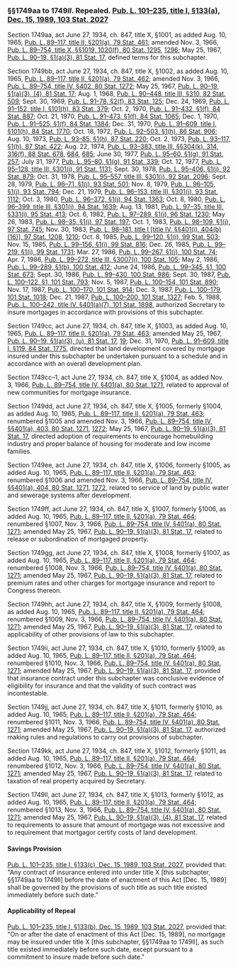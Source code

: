 ### §§1749aa to 1749*ll*. Repealed. [Pub. L. 101–235, title I, §133(a), Dec. 15, 1989, 103 Stat. 2027](/statviewer.htm?volume=103&page=2027) ###

Section 1749aa, act June 27, 1934, ch. 847, title X, §1001, as added Aug. 10, 1965, [Pub. L. 89–117, title II, §201(a), 79 Stat. 461](/statviewer.htm?volume=79&page=461); amended Nov. 3, 1966, [Pub. L. 89–754, title X, §§1019, 1020(f), 80 Stat. 1295](/statviewer.htm?volume=80&page=1295), [1296](/statviewer.htm?volume=80&page=1296); May 25, 1967, [Pub. L. 90–19, §1(a)(3), 81 Stat. 17](/statviewer.htm?volume=81&page=17), defined terms for this subchapter.

Section 1749bb, act June 27, 1934, ch. 847, title X, §1002, as added Aug. 10, 1965, [Pub. L. 89–117, title II, §201(a), 79 Stat. 462](/statviewer.htm?volume=79&page=462); amended Nov. 3, 1966, [Pub. L. 89–754, title IV, §402, 80 Stat. 1272](/statviewer.htm?volume=80&page=1272); May 25, 1967, [Pub. L. 90–19, §1(a)(3), (4), 81 Stat. 17](/statviewer.htm?volume=81&page=17); Aug. 1, 1968, [Pub. L. 90–448, title III, §310, 82 Stat. 509](/statviewer.htm?volume=82&page=509); Sept. 30, 1969, [Pub. L. 91–78, §2(f), 83 Stat. 125](/statviewer.htm?volume=83&page=125); Dec. 24, 1969, [Pub. L. 91–152, title I, §101(h), 83 Stat. 379](/statviewer.htm?volume=83&page=379); Oct. 2, 1970, [Pub. L. 91–432, §1(f), 84 Stat. 887](/statviewer.htm?volume=84&page=887); Oct. 21, 1970, [Pub. L. 91–473, §1(f), 84 Stat. 1065](/statviewer.htm?volume=84&page=1065); Dec. 1, 1970, [Pub. L. 91–525, §1(f), 84 Stat. 1384](/statviewer.htm?volume=84&page=1384); Dec. 31, 1970, [Pub. L. 91–609, title I, §101(h), 84 Stat. 1770](/statviewer.htm?volume=84&page=1770); Oct. 18, 1972, [Pub. L. 92–503, §1(h), 86 Stat. 906](/statviewer.htm?volume=86&page=906); Aug. 10, 1973, [Pub. L. 93–85, §1(h), 87 Stat. 220](/statviewer.htm?volume=87&page=220); Oct. 2, 1973, [Pub. L. 93–117, §1(h), 87 Stat. 422](/statviewer.htm?volume=87&page=422); Aug. 22, 1974, [Pub. L. 93–383, title III, §§304(k), 314, 316(f), 88 Stat. 678](/statviewer.htm?volume=88&page=678), [684](/statviewer.htm?volume=88&page=684), [685](/statviewer.htm?volume=88&page=685); June 30, 1977, [Pub. L. 95–60, §1(g), 91 Stat. 257](/statviewer.htm?volume=91&page=257); July 31, 1977, [Pub. L. 95–80, §1(g), 91 Stat. 339](/statviewer.htm?volume=91&page=339); Oct. 12, 1977, [Pub. L. 95–128, title III, §301(j), 91 Stat. 1131](/statviewer.htm?volume=91&page=1131); Sept. 30, 1978, [Pub. L. 95–406, §1(j), 92 Stat. 879](/statviewer.htm?volume=92&page=879); Oct. 31, 1978, [Pub. L. 95–557, title III, §301(j), 92 Stat. 2096](/statviewer.htm?volume=92&page=2096); Sept. 28, 1979, [Pub. L. 96–71, §1(j), 93 Stat. 501](/statviewer.htm?volume=93&page=501); Nov. 8, 1979, [Pub. L. 96–105, §1(j), 93 Stat. 794](/statviewer.htm?volume=93&page=794); Dec. 21, 1979, [Pub. L. 96–153, title III, §301(j), 93 Stat. 1112](/statviewer.htm?volume=93&page=1112); Oct. 3, 1980, [Pub. L. 96–372, §1(j), 94 Stat. 1363](/statviewer.htm?volume=94&page=1363); Oct. 8, 1980, [Pub. L. 96–399, title III, §301(j), 94 Stat. 1639](/statviewer.htm?volume=94&page=1639); Aug. 13, 1981, [Pub. L. 97–35, title III, §331(i), 95 Stat. 413](/statviewer.htm?volume=95&page=413); Oct. 6, 1982, [Pub. L. 97–289, §1(j), 96 Stat. 1230](/statviewer.htm?volume=96&page=1230); May 26, 1983, [Pub. L. 98–35, §1(j), 97 Stat. 197](/statviewer.htm?volume=97&page=197); Oct. 1, 1983, [Pub. L. 98–109, §1(j), 97 Stat. 745](/statviewer.htm?volume=97&page=745); Nov. 30, 1983, [Pub. L. 98–181, title I [title IV, §§401(i), 404(b)(16)], 97 Stat. 1208](/statviewer.htm?volume=97&page=1208), [1210](/statviewer.htm?volume=97&page=1210); Oct. 8, 1985, [Pub. L. 99–120, §1(i), 99 Stat. 503](/statviewer.htm?volume=99&page=503); Nov. 15, 1985, [Pub. L. 99–156, §1(i), 99 Stat. 816](/statviewer.htm?volume=99&page=816); Dec. 26, 1985, [Pub. L. 99–219, §1(i), 99 Stat. 1731](/statviewer.htm?volume=99&page=1731); Mar. 27, 1986, [Pub. L. 99–267, §1(j), 100 Stat. 74](/statviewer.htm?volume=100&page=74); Apr. 7, 1986, [Pub. L. 99–272, title III, §3007(i), 100 Stat. 105](/statviewer.htm?volume=100&page=105); May 2, 1986, [Pub. L. 99–289, §1(b), 100 Stat. 412](/statviewer.htm?volume=100&page=412); June 24, 1986, [Pub. L. 99–345, §1, 100 Stat. 673](/statviewer.htm?volume=100&page=673); Sept. 30, 1986, [Pub. L. 99–430, 100 Stat. 986](/statviewer.htm?volume=100&page=986); Sept. 30, 1987, [Pub. L. 100–122, §1, 101 Stat. 793](/statviewer.htm?volume=101&page=793); Nov. 5, 1987, [Pub. L. 100–154, 101 Stat. 890](/statviewer.htm?volume=101&page=890); Nov. 17, 1987, [Pub. L. 100–170, 101 Stat. 914](/statviewer.htm?volume=101&page=914); Dec. 3, 1987, [Pub. L. 100–179, 101 Stat. 1018](/statviewer.htm?volume=101&page=1018); Dec. 21, 1987, [Pub. L. 100–200, 101 Stat. 1327](/statviewer.htm?volume=101&page=1327); Feb. 5, 1988, [Pub. L. 100–242, title IV, §401(a)(7), 101 Stat. 1898](/statviewer.htm?volume=101&page=1898), authorized Secretary to insure mortgages in accordance with provisions of this subchapter.

Section 1749cc, act June 27, 1934, ch. 847, title X, §1003, as added Aug. 10, 1965, [Pub. L. 89–117, title II, §201(a), 79 Stat. 463](/statviewer.htm?volume=79&page=463); amended May 25, 1967, [Pub. L. 90–19, §1(a)(3), (u), 81 Stat. 17](/statviewer.htm?volume=81&page=17), [19](/statviewer.htm?volume=81&page=19); Dec. 31, 1970, [Pub. L. 91–609, title I, §119, 84 Stat. 1775](/statviewer.htm?volume=84&page=1775), directed that land development covered by mortgage insured under this subchapter be undertaken pursuant to a schedule and in accordance with an overall development plan.

Section 1749cc–1, act June 27, 1934, ch. 847, title X, §1004, as added Nov. 3, 1966, [Pub. L. 89–754, title IV, §401(a), 80 Stat. 1271](/statviewer.htm?volume=80&page=1271), related to approval of new communities for mortgage insurance.

Section 1749dd, act June 27, 1934, ch. 847, title X, §1005, formerly §1004, as added Aug. 10, 1965, [Pub. L. 89–117, title II, §201(a), 79 Stat. 463](/statviewer.htm?volume=79&page=463); renumbered §1005 and amended Nov. 3, 1966, [Pub. L. 89–754, title IV, §§401(a), 403, 80 Stat. 1271](/statviewer.htm?volume=80&page=1271), [1272](/statviewer.htm?volume=80&page=1272); May 25, 1967, [Pub. L. 90–19, §1(a)(3), 81 Stat. 17](/statviewer.htm?volume=81&page=17), directed adoption of requirements to encourage homebuilding industry and proper balance of housing for moderate and low income families.

Section 1749ee, act June 27, 1934, ch. 847, title X, §1006, formerly §1005, as added Aug. 10, 1965, [Pub. L. 89–117, title II, §201(a), 79 Stat. 463](/statviewer.htm?volume=79&page=463); renumbered §1006 and amended Nov. 3, 1966, [Pub. L. 89–754, title IV, §§401(a), 404, 80 Stat. 1271](/statviewer.htm?volume=80&page=1271), [1272](/statviewer.htm?volume=80&page=1272), related to service of land by public water and sewerage systems after development.

Section 1749ff, act June 27, 1934, ch. 847, title X, §1007, formerly §1006, as added Aug. 10, 1965, [Pub. L. 89–117, title II, §201(a), 79 Stat. 464](/statviewer.htm?volume=79&page=464); renumbered §1007, Nov. 3, 1966, [Pub. L. 89–754, title IV, §401(a), 80 Stat. 1271](/statviewer.htm?volume=80&page=1271); amended May 25, 1967, [Pub. L. 90–19, §1(a)(3), 81 Stat. 17](/statviewer.htm?volume=81&page=17), related to release or subordination of mortgaged property.

Section 1749gg, act June 27, 1934, ch. 847, title X, §1008, formerly §1007, as added Aug. 10, 1965, [Pub. L. 89–117, title II, §201(a), 79 Stat. 464](/statviewer.htm?volume=79&page=464); renumbered §1008, Nov. 3, 1966, [Pub. L. 89–754, title IV, §401(a), 80 Stat. 1271](/statviewer.htm?volume=80&page=1271); amended May 25, 1967, [Pub. L. 90–19, §1(a)(3), 81 Stat. 17](/statviewer.htm?volume=81&page=17), related to premium rates and other charges for mortgage insurance and report to Congress thereon.

Section 1749hh, act June 27, 1934, ch. 847, title X, §1009, formerly §1008, as added Aug. 10, 1965, [Pub. L. 89–117, title II, §201(a), 79 Stat. 464](/statviewer.htm?volume=79&page=464); renumbered §1009, Nov. 3, 1966, [Pub. L. 89–754, title IV, §401(a), 80 Stat. 1271](/statviewer.htm?volume=80&page=1271); amended May 25, 1967, [Pub. L. 90–19, §1(a)(3), 81 Stat. 17](/statviewer.htm?volume=81&page=17), related to applicability of other provisions of law to this subchapter.

Section 1749ii, act June 27, 1934, ch. 847, title X, §1010, formerly §1009, as added Aug. 10, 1965, [Pub. L. 89–117, title II, §201(a), 79 Stat. 464](/statviewer.htm?volume=79&page=464); renumbered §1010, Nov. 3, 1966, [Pub. L. 89–754, title IV, §401(a), 80 Stat. 1271](/statviewer.htm?volume=80&page=1271); amended May 25, 1967, [Pub. L. 90–19, §1(a)(3), 81 Stat. 17](/statviewer.htm?volume=81&page=17), provided that insurance contract under this subchapter was conclusive evidence of eligibility for insurance and that the validity of such contract was incontestable.

Section 1749jj, act June 27, 1934, ch. 847, title X, §1011, formerly §1010, as added Aug. 10, 1965, [Pub. L. 89–117, title II, §201(a), 79 Stat. 464](/statviewer.htm?volume=79&page=464); renumbered §1011, Nov. 3, 1966, [Pub. L. 89–754, title IV, §401(a), 80 Stat. 1271](/statviewer.htm?volume=80&page=1271); amended May 25, 1967, [Pub. L. 90–19, §1(a)(3), 81 Stat. 17](/statviewer.htm?volume=81&page=17), authorized making rules and regulations to carry out provisions of subchapter.

Section 1749kk, act June 27, 1934, ch. 847, title X, §1012, formerly §1011, as added Aug. 10, 1965, [Pub. L. 89–117, title II, §201(a), 79 Stat. 464](/statviewer.htm?volume=79&page=464); renumbered §1012, Nov. 3, 1966, [Pub. L. 89–754, title IV, §401(a), 80 Stat. 1271](/statviewer.htm?volume=80&page=1271); amended May 25, 1967, [Pub. L. 90–19, §1(a)(3), 81 Stat. 17](/statviewer.htm?volume=81&page=17), related to taxation of real property acquired by Secretary.

Section 1749ll, act June 27, 1934, ch. 847, title X, §1013, formerly §1012, as added Aug. 10, 1965, [Pub. L. 89–117, title II, §201(a), 79 Stat. 464](/statviewer.htm?volume=79&page=464); renumbered §1013, Nov. 3, 1966, [Pub. L. 89–754, title IV, §401(a), 80 Stat. 1271](/statviewer.htm?volume=80&page=1271); amended May 25, 1967, [Pub. L. 90–19, §1(a)(3), (4), 81 Stat. 17](/statviewer.htm?volume=81&page=17), related to requirements to assure that amount of mortgage was not excessive and to requirement that mortgagor certify costs of land development.

#### Savings Provision ####

[Pub. L. 101–235, title I, §133(c), Dec. 15, 1989, 103 Stat. 2027](/statviewer.htm?volume=103&page=2027), provided that: "Any contract of insurance entered into under title X [this subchapter, §§1749aa to 1749ll] before the date of enactment of this Act [Dec. 15, 1989] shall be governed by the provisions of such title as such title existed immediately before such date."

#### Applicability of Repeal ####

[Pub. L. 101–235, title I, §133(b), Dec. 15, 1989, 103 Stat. 2027](/statviewer.htm?volume=103&page=2027), provided that: "On or after the date of enactment of this Act [Dec. 15, 1989], no mortgage may be insured under title X [this subchapter, §§1749aa to 1749ll], as such title existed immediately before such date, except pursuant to a commitment to insure made before such date."